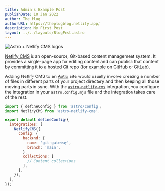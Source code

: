 ```yaml
---
title: Admin's Example Post
publishDate: 10 Jan 2022
author: The Plug
authorURL: https://theplugblog.netlify.app/
description: My First Post 
layout: ../../layouts/BlogPost.astro
---
```

![Astro + Netlify CMS logos](/assets/blog/header.png)

[Netlify CMS](https://www.netlifycms.org/) is an open-source, Git-based content management system. It provides a single-page app for editing content and can publish that content by committing it to a hosted Git repo (for example on GitHub or GitLab).

Adding Netlify CMS to an [Astro](https://astro.build/) site would usually involve creating a number of files in different parts of your project directory and then keeping all those moving parts in sync. With the [`astro-netlify-cms`](https://github.com/delucis/astro-netlify-cms/) integration, you configure the integration in your `astro.config.mjs` file and the integration takes care of the rest.

```javascript
import { defineConfig } from 'astro/config';
import NetlifyCMS from 'astro-netlify-cms';

export default defineConfig({
  integrations: [
    NetlifyCMS({
      config: {
        backend: {
          name: 'git-gateway',
          branch: 'main',
        },
        collections: [
          // Content collections
        ],
      },
    }),
  ],
});
```